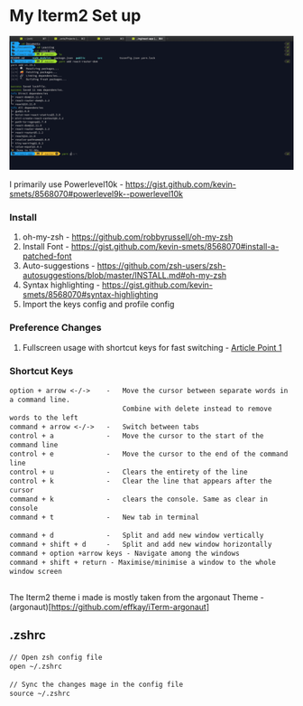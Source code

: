 # My Iterm2 Set up

![Home](/images/iterm2-intro.png)

I primarily use Powerlevel10k - https://gist.github.com/kevin-smets/8568070#powerlevel9k--powerlevel10k

### Install

1. oh-my-zsh - https://github.com/robbyrussell/oh-my-zsh
2. Install Font - https://gist.github.com/kevin-smets/8568070#install-a-patched-font
2. Auto-suggestions - https://github.com/zsh-users/zsh-autosuggestions/blob/master/INSTALL.md#oh-my-zsh
3. Syntax highlighting - https://gist.github.com/kevin-smets/8568070#syntax-highlighting
4. Import the keys config and profile config

### Preference Changes

1. Fullscreen usage with shortcut keys for fast switching - [Article Point 1](https://medium.com/@jessesrsmith/five-tips-for-iterm-91db83cf4d4e)

### Shortcut Keys

```
option + arrow <-/->    -   Move the cursor between separate words in a command line.
                            Combine with delete instead to remove words to the left
command + arrow <-/->   -   Switch between tabs
control + a             -   Move the cursor to the start of the command line
control + e             -   Move the cursor to the end of the command line
control + u             -   Clears the entirety of the line
control + k             -   Clear the line that appears after the cursor
command + k             -   clears the console. Same as clear in console
command + t             -   New tab in terminal

command + d             -   Split and add new window vertically
command + shift + d     -   Split and add new window horizontally
command + option +arrow keys - Navigate among the windows
command + shift + return - Maximise/minimise a window to the whole window screen


```

The Iterm2 theme i made is mostly taken from the argonaut Theme - (argonaut)[https://github.com/effkay/iTerm-argonaut]

## .zshrc

```
// Open zsh config file
open ~/.zshrc

// Sync the changes mage in the config file
source ~/.zshrc
```
